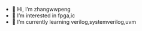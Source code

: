 - 👋 Hi, I’m zhangwwpeng
- 👀 I’m interested in fpga,ic
- 🌱 I’m currently learning verilog,systemverilog,uvm

<!---
zhangwwpeng/zhangwwpeng is a ✨ special ✨ repository because its `README.md` (this file) appears on your GitHub profile.
You can click the Preview link to take a look at your changes.
--->
